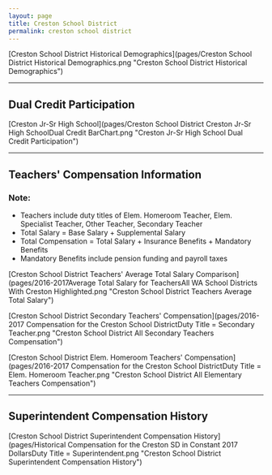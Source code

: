 ```yaml
---
layout: page
title: Creston School District
permalink: creston school district
---
```



[Creston School District Historical Demographics](pages/Creston School District Historical Demographics.png "Creston School District Historical Demographics")

___

## Dual Credit Participation

[Creston Jr-Sr High School](pages/Creston School District Creston Jr-Sr High SchoolDual Credit BarChart.png "Creston Jr-Sr High School Dual Credit Participation")


___

## Teachers' Compensation Information
### Note:
- Teachers include duty titles of Elem. Homeroom Teacher, Elem. Specialist Teacher, Other Teacher, Secondary Teacher
- Total Salary = Base Salary + Supplemental Salary
- Total Compensation = Total Salary + Insurance Benefits + Mandatory Benefits
- Mandatory Benefits include pension funding and payroll taxes

[Creston School District Teachers' Average Total Salary Comparison](pages/2016-2017Average Total Salary for TeachersAll WA School Districts With Creston Highlighted.png "Creston School District Teachers Average Total Salary")

[Creston School District Secondary Teachers' Compensation](pages/2016-2017 Compensation for the Creston School DistrictDuty Title = Secondary Teacher.png "Creston School District All Secondary Teachers Compensation")

[Creston School District Elem. Homeroom Teachers' Compensation](pages/2016-2017 Compensation for the Creston School DistrictDuty Title = Elem. Homeroom Teacher.png "Creston School District All Elementary Teachers Compensation")


___

## Superintendent Compensation History

[Creston School District Superintendent Compensation History](pages/Historical Compensation for the Creston SD in Constant 2017 DollarsDuty Title = Superintendent.png "Creston School District Superintendent Compensation History")

